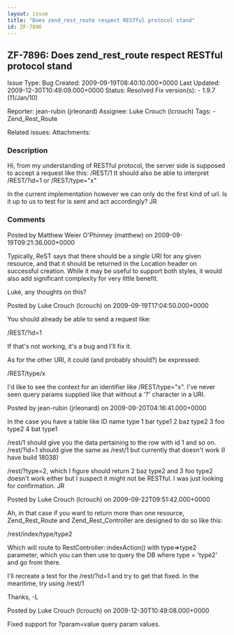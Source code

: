 ```yaml
---
layout: issue
title: "Does zend_rest_route respect RESTful protocol stand"
id: ZF-7896
---
```


ZF-7896: Does zend\_rest\_route respect RESTful protocol stand
--------------------------------------------------------------

 Issue Type: Bug Created: 2009-09-19T08:40:10.000+0000 Last Updated: 2009-12-30T10:49:09.000+0000 Status: Resolved Fix version(s): - 1.9.7 (11/Jan/10)
 
 Reporter:  jean-rubin (jrleonard)  Assignee:  Luke Crouch (lcrouch)  Tags: - Zend\_Rest\_Route
 
 Related issues: 
 Attachments: 
### Description

Hi, from my understanding of RESTful protocol, the server side is supposed to accept a request like this: /REST/1 It should also be able to interpret /REST/?id=1 or /REST/type="x"

In the current implementation however we can only do the first kind of url. Is it up to us to test for is sent and act accordingly? JR

 

 

### Comments

Posted by Matthew Weier O'Phinney (matthew) on 2009-09-19T09:21:36.000+0000

Typically, ReST says that there should be a _single_ URI for any given resource, and that it should be returned in the Location header on successful creation. While it may be useful to support both styles, it would also add significant complexity for very little benefit.

Luke, any thoughts on this?

 

 

Posted by Luke Crouch (lcrouch) on 2009-09-19T17:04:50.000+0000

You should already be able to send a request like:

/REST/?id=1

If that's not working, it's a bug and I'll fix it.

As for the other URI, it could (and probably should?) be expressed:

/REST/type/x

I'd like to see the context for an identifier like /REST/type="x". I've never seen query params supplied like that without a '?' character in a URI.

 

 

Posted by jean-rubin (jrleonard) on 2009-09-20T04:16:41.000+0000

In the case you have a table like ID name type 1 bar type1 2 baz type2 3 foo type2 4 bat type1

/rest/1 should give you the data pertaining to the row with id 1 and so on. /rest/?id=1 should give the same as /rest/1 but currently that doesn't work (I have build 18038)

/rest/?type=2, which I figure should return 2 baz type2 and 3 foo type2 doesn't work either but I suspect it might not be RESTful. I was just looking for confirmation. JR

 

 

Posted by Luke Crouch (lcrouch) on 2009-09-22T09:51:42.000+0000

Ah, in that case if you want to return more than one resource, Zend\_Rest\_Route and Zend\_Rest\_Controller are designed to do so like this:

/rest/index/type/type2

Which will route to RestController::indexAction() with type=>type2 parameter, which you can then use to query the DB where type = 'type2' and go from there.

I'll recreate a test for the /rest/?id=1 and try to get that fixed. In the meantime, try using /rest/1

Thanks, -L

 

 

Posted by Luke Crouch (lcrouch) on 2009-12-30T10:49:08.000+0000

Fixed support for ?param=value query param values.

 

 